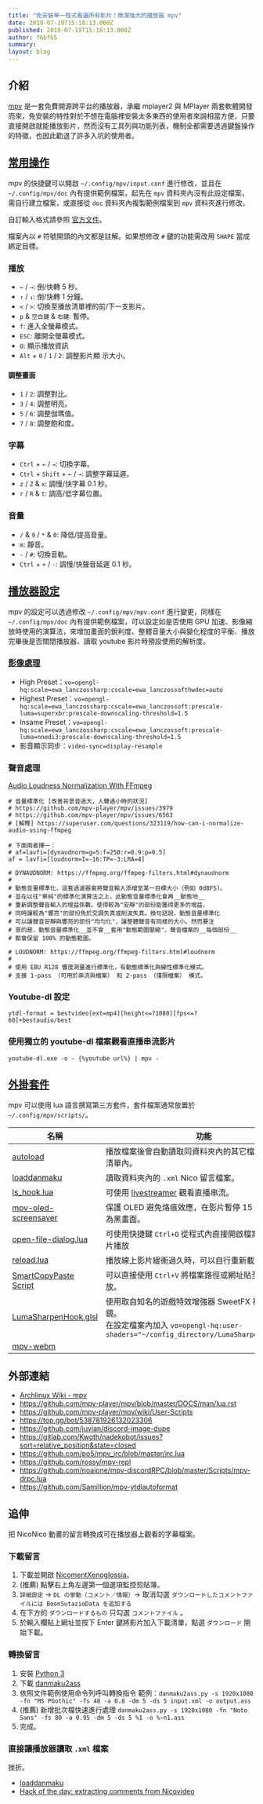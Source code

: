 ```yaml
---
title: "免安裝單一程式看遍所有影片！簡潔強大的播放器 mpv"
date: 2019-07-19T15:18:13.000Z
published: 2019-07-19T15:18:13.000Z
author: f6bfb5
summary:
layout: blog
---
```


## 介紹

[mpv](https://mpv.io/) 是一套免費開源跨平台的播放器，承繼 mplayer2 與 MPlayer 兩套軟體開發而來，免安裝的特性對於不想在電腦裡安裝太多東西的使用者來說相當方便，只要直接開啟就能播放影片，然而沒有工具列與功能列表，機制全都需要透過鍵盤操作的特徵，也因此勸退了許多入坑的使用者。

## [常用操作](https://mpv.io/manual/master/#keyboard-control)

mpv 的快捷鍵可以開啟 `~/.config/mpv/input.conf` 進行修改，並且在 `~/.config/mpv/doc` 內有提供範例檔案，起先在 `mpv` 資料夾內沒有此設定檔案，需自行建立檔案，或直接從 `doc` 資料夾內複製範例檔案到 `mpv` 資料夾進行修改。

自訂輸入格式請參照 [官方文件](https://github.com/mpv-player/mpv/blob/master/DOCS/man/input.rst#inputconf-syntax)。

檔案內以 `#` 符號開頭的內文都是註解。如果想修改 `#` 鍵的功能需改用 `SHAPE` 當成綁定目標。

### 播放

- `←` / `→`: 倒/快轉 5 秒。
- `↑` / `↓`: 倒/快轉 1 分鐘。
- `<` / `>`: 切換至播放清單裡的前/下一支影片。
- `p` & `空白鍵` & `右鍵`: 暫停。
- `f`: 進入全螢幕模式。
- `ESC`: 離開全螢幕模式。
- `O`: 顯示播放資訊
- `Alt` + `0` / `1` / `2`: 調整影片顯 示大小。

#### 調整畫面

- `1` / `2`: 調整對比。
- `3` / `4`: 調整明亮。
- `5` / `6`: 調整伽瑪值。
- `7` / `8`: 調整飽和度。

### 字幕

- `Ctrl` + `←` / `→`: 切換字幕。
- `Ctrl` + `Shift` + `←` / `→`: 調整字幕延遲。
- `z` / `Z` & `x`: 調慢/快字幕 0.1 秒。
- `r` / `R` & `t`: 調高/低字幕位置。

### 音量

- `/` & `9` / `*` & `0`: 降低/提高音量。
- `m`: 靜音。
- `-` / `#`: 切換音軌。
- `Ctrl` + `+` / `-`: 調慢/快聲音延遲 0.1 秒。

## [播放器設定](https://github.com/mpv-player/mpv/blob/master/DOCS/man/mpv.rst#configuration-files)

mpv 的設定可以透過修改 `~/.config/mpv/mpv.conf` 進行變更，同樣在 `~/.config/mpv/doc` 內有提供範例檔案，可以設定如是否使用 GPU 加速、影像縮放時使用的演算法，來增加畫面的銳利度、整體音量大小與變化程度的平衡、播放完畢後是否關閉播放器、讀取 youtube 影片時預設使用的解析度。

### [影像處理](https://github.com/mpv-player/mpv/blob/master/DOCS/man/vo.rst)

- High Preset：`vo=opengl-hq:scale=ewa_lanczossharp:cscale=ewa_lanczossofthwdec=auto`
- Highest Preset：`vo=opengl-hq:scale=ewa_lanczossharp:cscale=ewa_lanczossoft:prescale-luma=superxbr:prescale-downscaling-threshold=1.5`
- Insame Preset：`vo=opengl-hq:scale=ewa_lanczossharp:cscale=ewa_lanczossoft:prescale-luma=nnedi3:prescale-downscaling-threshold=1.5`
- 影音顯示同步：`video-sync=display-resample`

### 聲音處理

[Audio Loudness Normalization With FFmpeg](http://peterforgacs.github.io/2018/05/20/Audio-normalization-with-ffmpeg/)

```
# 音量標準化 [改善背景音過大，人聲過小時的狀況]
# https://github.com/mpv-player/mpv/issues/3979
# https://github.com/mpv-player/mpv/issues/6563
# [解釋] https://superuser.com/questions/323119/how-can-i-normalize-audio-using-ffmpeg

# 下面兩者擇一：
# af=lavfi=[dynaudnorm=g=5:f=250:r=0.9:p=0.5]
af = lavfi=[loudnorm=I=-16:TP=-3:LRA=4]

# DYNAUDNORM: https://ffmpeg.org/ffmpeg-filters.html#dynaudnorm
#
# 動態音量標準化，這套過濾器會將聲音輸入添增至某一目標大小（例如 0dBFS)。
# 並在以往"單純"的標準化演算法之上，此動態音量標準化會再__動態地__
# 重新調整聲音輸入的增益係數。使得較為"安靜"的部份能獲得更多的增益，
# 同時讓較為"響亮"的部份免於交調失真或削波失真。換句話說，動態音量標準化
# 可以讓聲音安靜與響亮的部份"均勻化"，讓整體聲音有同樣的大小。然而要注
# 意的是，動態音量標準化__並不會__套用"動態範圍壓縮"，聲音檔案的__每個部份__
# 都會保留 100% 的動態範圍。

# LOUDNORM: https://ffmpeg.org/ffmpeg-filters.html#loudnorm
#
# 使用 EBU R128 響度測量進行標準化，有動態標準化與線性標準化模式。
# 支援 1-pass （可用於串流與檔案） 和 2-pass （僅限檔案） 模式。
```

### Youtube-dl 設定

`ytdl-format = bestvideo[ext=mp4][height<=?1080][fps<=?60]+bestaudio/best`

### 使用獨立的 youtube-dl 檔案觀看直播串流影片

`youtube-dl.exe -o - {%youtube url%} | mpv -`

## [外掛套件](https://github.com/mpv-player/mpv/wiki/User-Scripts)

mpv 可以使用 lua 語言撰寫第三方套件，套件檔案通常放置於 `~/.config/mpv/scripts/`。

| 名稱                                                                                     | 功能                                                                                                                                               |
| ---------------------------------------------------------------------------------------- | -------------------------------------------------------------------------------------------------------------------------------------------------- |
| [autoload](https://github.com/mpv-player/mpv/blob/master/TOOLS/lua/autoload.lua)         | 播放檔案後會自動讀取同資料夾內的其它檔案並加入播放清單內。                                                                                         |
| [loaddanmaku](https://github.com/huisedenanhai/LoadDanmaku)                              | 讀取資料夾內的 `.xml` Nico 留言檔案。                                                                                                              |
| [ls_hook.lua](https://gist.github.com/ChrisK2/8701184fe3ea7701c9cc)                      | 可使用 [livestreamer](http://docs.livestreamer.io/#) 觀看直播串流。                                                                                |
| [mpv-oled-screensaver](https://github.com/Akemi/mpv-oled-screensaver)                    | 保護 OLED 避免烙痕效應，在影片暫停 15 秒後會自動轉為黑畫面。                                                                                       |
| [open-file-dialog.lua](https://github.com/rossy/mpv-open-file-dialog)                    | 可使用快捷鍵 `Ctrl+O` 從程式內直接開啟檔案視窗選擇影片播放                                                                                         |
| [reload.lua](https://github.com/4e6/mpv-reload)                                          | 播放線上影片緩衝過久時，可以自行重新載入。                                                                                                         |
| [SmartCopyPaste Script](https://github.com/Eisa01/mpv-scripts#smartcopypaste-script)     | 可以直接使用 `Ctrl+V` 將檔案路徑或網址貼至 mpv 播放。                                                                                              |
| [LumaSharpenHook.glsl](https://gist.github.com/voltmtr/8b4404b4e23129b226b9e64863d3e28b) | 使用取自知名的遊戲特效增強器 SweetFX 裡的銳利化濾鏡。<br /> 在設定檔案內加入 `vo=opengl-hq:user-shaders="~/config_directory/LumaSharpenHook.glsl"` |
| [mpv-webm](https://github.com/ekisu/mpv-webm)                                            |                                                                                                                                                    |

## 外部連結

- [Archlinux Wiki - mpv](https://wiki.archlinux.org/index.php/Mpv)
- https://github.com/mpv-player/mpv/blob/master/DOCS/man/lua.rst
- https://github.com/mpv-player/mpv/wiki/User-Scripts
- https://top.gg/bot/538781926132023306
- https://github.com/juvian/discord-image-dupe
- https://gitlab.com/Kwoth/nadekobot/issues?sort=relative_position&state=closed
- https://github.com/po5/mpv_irc/blob/master/irc.lua
- https://github.com/rossy/mpv-repl
- https://github.com/noaione/mpv-discordRPC/blob/master/Scripts/mpv-drpc.lua
- https://github.com/Samillion/mpv-ytdlautoformat

## 追伸

把 NicoNico 動畫的留言轉換成可在播放器上觀看的字幕檔案。

### 下載留言

1. 下載並開啟 [NicomentXenoglossia](http://xenog.web.fc2.com/)。
2. (推薦) 點擊右上角左邊第一個選項監控剪貼簿。
3. `詳細設定` -> `DL の挙動（コメント／情報）`-> 取消勾選 `ダウンロードしたコメントファイルには BoonSutazioData を追加する`
4. 在下方的 `ダウンロードするもの` 只勾選 `コメントファイル` 。
5. 於輸入欄貼上網址並按下 Enter 鍵將影片加入下載清單，點選 `ダウンロード` 開始下載。

### 轉換留言

1. 安裝 [Python 3](https://www.python.org/download/releases/3.0/)
2. 下載 [danmaku2ass](https://github.com/m13253/danmaku2ass)
3. 依照文件範例使用命令列呼叫轉換指令
   範例：`danmaku2ass.py -s 1920x1080 -fn "MS PGothic" -fs 48 -a 0.8 -dm 5 -ds 5 input.xml -o output.ass`
4. (推薦) 新增批次檔快速進行處理
   `danmaku2ass.py -s 1920x1080 -fn "Noto Sans" -fs 80 -a 0.95 -dm 5 -ds 5 %1 -o %~n1.ass`
5. 完成。

### 直接讓播放器讀取 `.xml` 檔案

挫折。

- [loaddanmaku](https://github.com/huisedenanhai/LoadDanmaku)
- [Hack of the day: extracting comments from Nicovideo](https://www.dennogumi.org/2019/01/hack-of-the-day-extracting-comments-from-nicovideo/)
